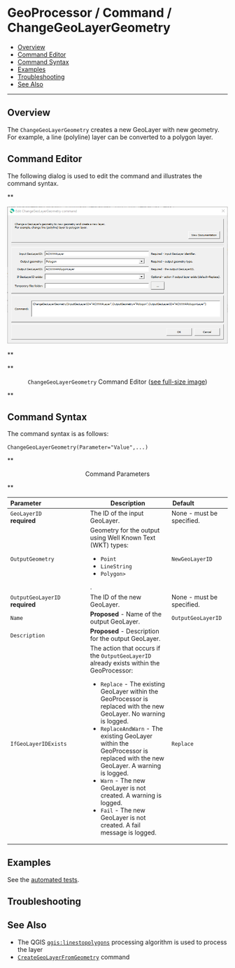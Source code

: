 # GeoProcessor / Command / ChangeGeoLayerGeometry #

* [Overview](#overview)
* [Command Editor](#command-editor)
* [Command Syntax](#command-syntax)
* [Examples](#examples)
* [Troubleshooting](#troubleshooting)
* [See Also](#see-also)

-------------------------

## Overview ##

The `ChangeGeoLayerGeometry` creates a new GeoLayer with new geometry.
For example, a line (polyline) layer can be converted to a polygon layer.

## Command Editor ##

The following dialog is used to edit the command and illustrates the command syntax.

**<p style="text-align: center;">
![ChangeGeoLayerGeometry](ChangeGeoLayerGeometry.png)
</p>**

**<p style="text-align: center;">
`ChangeGeoLayerGeometry` Command Editor (<a href="../ChangeGeoLayerGeometry.png">see full-size image</a>)
</p>**

## Command Syntax ##

The command syntax is as follows:

```text
ChangeGeoLayerGeometry(Parameter="Value",...)
```
**<p style="text-align: center;">
Command Parameters
</p>**

| **Parameter**&nbsp;&nbsp;&nbsp;&nbsp;&nbsp;&nbsp;&nbsp;&nbsp;&nbsp;&nbsp;&nbsp;&nbsp;&nbsp;&nbsp;&nbsp;&nbsp;&nbsp;&nbsp;&nbsp;&nbsp;&nbsp;&nbsp;&nbsp;&nbsp;&nbsp;&nbsp; | **Description** | **Default**&nbsp;&nbsp;&nbsp;&nbsp;&nbsp;&nbsp;&nbsp;&nbsp;&nbsp;&nbsp;&nbsp;&nbsp;&nbsp;&nbsp;&nbsp;&nbsp;&nbsp;&nbsp; |
| --------------|-----------------|----------------- |
| `GeoLayerID`<br>**required** | The ID of the input GeoLayer. | None - must be specified. |
| `OutputGeometry` | Geometry for the output using Well Known Text (WKT) types:<ul><li>`Point`</li><li>`LineString`</li><li>`Polygon>`</li></ul>. | `NewGeoLayerID` |
| `OutputGeoLayerID`<br>**required** | The ID of the new GeoLayer. | None - must be specified. |
| `Name` | **Proposed** - Name of the output GeoLayer. | `OutputGeoLayerID` |
| `Description` |**Proposed** - Description for the output GeoLayer. | |
| `IfGeoLayerIDExists` | The action that occurs if the `OutputGeoLayerID` already exists within the GeoProcessor:<ul><li>`Replace` - The existing GeoLayer within the GeoProcessor is replaced with the new GeoLayer. No warning is logged.</li><li>`ReplaceAndWarn` - The existing GeoLayer within the GeoProcessor is replaced with the new GeoLayer. A warning is logged.</li><li>`Warn` - The new GeoLayer is not created. A warning is logged.</li><li>`Fail` - The new GeoLayer is not created. A fail message is logged.</li></ul> | `Replace` | 

## Examples ##

See the [automated tests](https://github.com/OpenWaterFoundation/owf-app-geoprocessor-python-test/tree/master/test/commands/ChangeGeoLayerGeometry).

## Troubleshooting ##

## See Also ##

* The QGIS [`qgis:linestopolygons`](https://docs.qgis.org/linestopolygons/en/docs/user_manual/processing_algs/qgis/vectorgeometry.html#lines-to-polygons) processing algorithm is used to process the layer
* [`CreateGeoLayerFromGeometry`](../CreateGeoLayerFromGeometry/CreateGeoLayerFromGeometry.md) command
